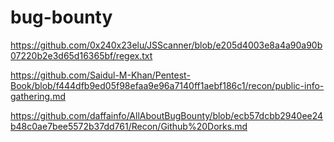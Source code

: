 # bug-bounty


https://github.com/0x240x23elu/JSScanner/blob/e205d4003e8a4a90a90b07220b2e3d65d16365bf/regex.txt



https://github.com/Saidul-M-Khan/Pentest-Book/blob/f444dfb9ed05f98efaa9e96a7140ff1aebf186c1/recon/public-info-gathering.md





https://github.com/daffainfo/AllAboutBugBounty/blob/ecb57dcbb2940ee24b48c0ae7bee5572b37dd761/Recon/Github%20Dorks.md
